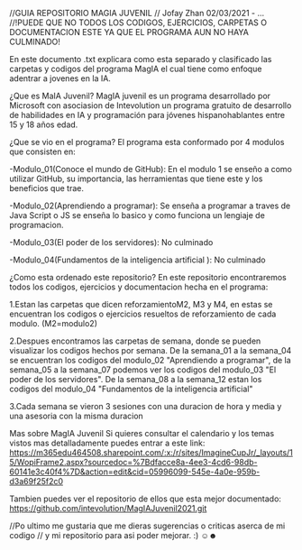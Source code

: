 //GUIA REPOSITORIO MAGIA JUVENIL
// Jofay Zhan 02/03/2021 - ...
//!PUEDE QUE NO TODOS LOS CODIGOS, EJERCICIOS, CARPETAS O DOCUMENTACION ESTE YA QUE EL PROGRAMA AUN NO HAYA CULMINADO!



En este documento .txt explicara como esta separado y clasificado las carpetas y codigos del 
programa MagIA el cual tiene como enfoque adentrar a jovenes en la IA.


¿Que es MaIA Juvenil?
MagIA juvenil es un programa desarrollado por Microsoft con asociasion de Intevolution un 
programa gratuito de desarrollo de habilidades en IA y programación para jóvenes 
hispanohablantes entre 15 y 18 años edad.


¿Que se vio en el programa?
El programa esta conformado por 4 modulos que consisten en:

  -Modulo_01(Conoce el mundo de GitHub): En el modulo 1 se enseño a como utilizar GitHub, 
  su importancia, las herramientas que tiene este y los beneficios que trae.
  
  -Modulo_02(Aprendiendo a programar): Se enseña a programar a traves de Java Script o JS
  se enseña lo basico y como funciona un lengiaje de programacion.
  
  -Modulo_03(El poder de los servidores): No culminado
  
  -Modulo_04(Fundamentos de la inteligencia artificial ): No culminado 


¿Como esta ordenado este repositorio?
En este repositorio encontraremos todos los codigos, ejercicios y documentacion hecha 
en el programa:

1.Estan las carpetas que dicen reforzamientoM2, M3 y M4, en estas se encuentran los 
codigos o ejercicios resueltos de reforzamiento de cada modulo. (M2=modulo2)

2.Despues encontramos las carpetas de semana, donde se pueden visualizar los codigos
hechos por semana. De la semana_01 a la semana_04 se encuentran los codigos del 
modulo_02 "Aprendiendo a programar", de la semana_05 a la semana_07 podemos ver los 
codigos del modulo_03 "El poder de los servidores". De la semana_08 a la semana_12 
estan los codigos del modulo_04 "Fundamentos de la inteligencia artificial"

3.Cada semana se vieron 3 sesiones con una duracion de hora y media y una asesoria 
con la misma duracion 


Mas sobre MagIA Juvenil
Si quieres consultar el calendario y los temas vistos mas detalladamente puedes entrar
a este link: https://m365edu464508.sharepoint.com/:x:/r/sites/ImagineCupJr/_layouts/15/WopiFrame2.aspx?sourcedoc=%7Bdfacce8a-4ee3-4cd6-98db-60141e3c40f4%7D&action=edit&cid=05996099-545e-4a0e-959b-d3a69f25f2c0

Tambien puedes ver el repositorio de ellos que esta mejor documentado: https://github.com/intevolution/MagIAJuvenil2021.git


//Po ultimo me gustaria que me dieras sugerencias o criticas aserca de mi codigo
// y mi repositorio para asi poder mejorar. :) ☺☻
